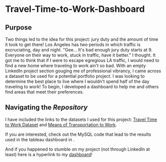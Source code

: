 # Travel-Time-to-Work-Dashboard
## Purpose
Two things led to the idea for this project: jury duty and the amount of time it took to get there! Los Angeles has two periods in which traffic is excruciating, day and night. "Gee... It's bad enough jury duty starts at 9. Everyone on their way to work, stuck in traffic, have it better." I thought. It got me to think that if I were to escape egregious LA traffic, I would need to find a new home where traveling to work ain't so bad. With an empty LinkedIn project section gouging me of professional vibrancy, I came across a dataset to be used for a potential portfolio project. I was looking to determine the best place to live where I wouldn't spend half of the day traveling to work! To begin, I developed a dashboard to help me and others find areas that meet their preferences.
## Navigating the *Repository*
I have included the links to the datasets I used for this project: [Travel Time to Work Dataset](https://geodata.bts.gov/datasets/usdot::travel-time-to-work/about) and [Means of Transportation to Work](https://geodata.bts.gov/datasets/usdot::means-of-transportation-to-work/about).

If you are interested, check out the MySQL code that lead to the results used in the tableau dashboard in .

And if you happened to stumble on my project (not through LinkedIn at least) here is a hyperlink to my [dashboard](https://public.tableau.com/views/TravelTimeTransportDashboard/FinalBoard?:language=en-US&:sid=&:display_count=n&:origin=viz_share_link)!
